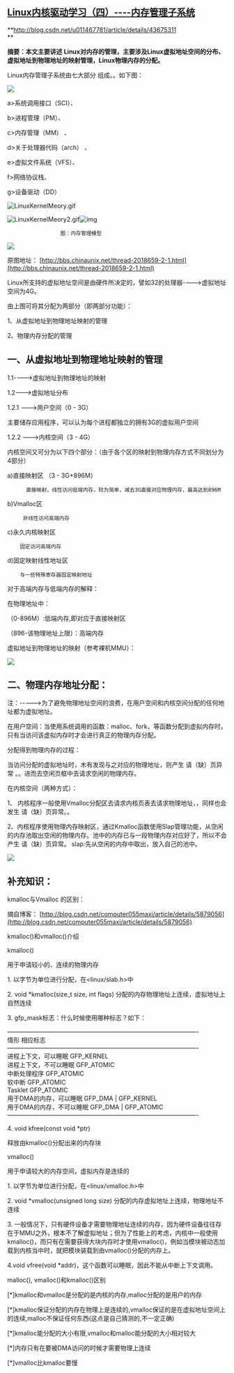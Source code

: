 ## [Linux内核驱动学习（四）----内存管理子系统](http://blog.csdn.net/u011467781/article/details/43675311)

**http://blog.csdn.net/u011467781/article/details/43675311  
**

**摘要：本文主要讲述** **Linux对内存的管理，主要涉及Linux虚拟地址空间的分布、虚拟地址到物理地址的映射管理，Linux物理内存的分配。**

Linux内存管理子系统由七大部分 组成。。如下图：

![](image/20150209203239403.jpeg)  

a>系统调用接口（SCI）、

b>进程管理（PM）、

c>内存管理（MM） 、

d>关于处理器代码（arch） 、

e>虚拟文件系统（VFS）、

f>网络协议栈、  

g>设备驱动（DD）

  ![LinuxKernelMeory.gif](image/20081109_c7ef2789eb7a4adefe201J2VmRIdQzkY.gif)

  ![LinuxKernelMeory2.gif](image/20081109_3ddb3e486fc8400cea12ZAZtMinMWj6i.gif)![img](image/20081111_9477e6fe879a69d35b15pPat2RQUajuk.gif)

                     图：内存管理模型

![](image/20150209203302488.jpeg)  

原图地址： [http://bbs.chinaunix.net/thread-2018659-2-1.html](http://bbs.chinaunix.net/thread-2018659-2-1.html)

  

Linux所支持的虚拟地址空间是由硬件所决定的，譬如32的处理器---->虚拟地址空间为4G。

  

由上图可将其分配为两部分（即两部分功能）：

1、从虚拟地址到物理地址映射的管理    

  2、物理内存分配的管理

  

## 一、从虚拟地址到物理地址映射的管理

  

1.1---->虚拟地址到物理地址的映射

1.2--->虚拟地址分布

1.2.1  --->用户空间（0 - 3G）

主要储存应用程序，可以认为每个进程都独立的拥有3G的虚拟用户空间

  

1.2.2 --->内核空间（3 - 4G）

内核空间又可分为以下四个部分：（由于各个区的映射到物理内存方式不同划分为4部分）

a)直接映射区 （3 - 3G+896M）

          直接映射，线性访问低端内存，较为简单，减去3G直接对应物理内存，最高达到896M

b)Vmalloc区

         非线性访问高端内存

c)永久内核映射区

        固定访问高端内存

d)固定映射线性地址区

        与一些特殊寄存器固定映射地址

  



对于高端内存与低端内存的解释：

在物理地址中：

（0-896M）:低端内存,即对应于直接映射区

（896-该物理地址上限）：高端内存 

  

虚拟地址到物理地址的映射（参考裸机MMU）：

![](image/20150209203803413.jpeg)  

  

## 二、物理内存地址分配：

注：----->为了避免物理地址空间的浪费，在用户空间和内核空间分配的任何地址都为虚拟地址。

  

在用户空间：当使用系统调用的函数：malloc、fork、等函数分配到虚拟内存时，只有当访问该虚拟内存时才会进行真正的物理内存分配。

分配得到物理内存的过程：

当访问分配的虚拟地址时，木有发现与之对应的物理地址，则产生 请（缺）页异常 。。进而去空闲页框中去请求空闲的物理内存。

在内核空间（两种方式）：

1、 内核程序一般使用Vmalloc分配区去请求内核页表去请求物理地址，，同样也会发生 请（缺）页异常。。

2、内核程序使用物理内存映射区，通过Kmalloc函数使用Slap管理功能，从空闲的内存池取出空闲的物理内存。池中的内存已与一段物理内存对应好了，所以不会产生 请（缺）页异常。    slap:先从空闲的内存中取出，放入自己的池中。

![](image/20150209203317745.jpeg)  

  

## 补充知识：

kmalloc与Vmalloc 的区别：

摘自博客： [http://blog.csdn.net/computer055maxi/article/details/5879056](http://blog.csdn.net/computer055maxi/article/details/5879056)

kmalloc()和vmalloc()介绍

kmalloc()

用于申请较小的、连续的物理内存

1\. 以字节为单位进行分配，在<linux/slab.h>中

2\. void \*kmalloc(size\_t size, int flags) 分配的内存物理地址上连续，虚拟地址上自然连续

3\. gfp\_mask标志：什么时候使用哪种标志？如下：

———————————————————————————————-  
情形                                                  相应标志  
———————————————————————————————-  
进程上下文，可以睡眠                    GFP\_KERNEL  
进程上下文，不可以睡眠               GFP\_ATOMIC  
中断处理程序                                     GFP\_ATOMIC  
软中断                                                  GFP\_ATOMIC  
Tasklet                                                GFP\_ATOMIC  
用于DMA的内存，可以睡眠         GFP\_DMA | GFP\_KERNEL  
用于DMA的内存，不可以睡眠     GFP\_DMA | GFP\_ATOMIC  
———————————————————————————————-

4\. void kfree(const void \*ptr)

释放由kmalloc()分配出来的内存块  

vmalloc()

用于申请较大的内存空间，虚拟内存是连续的

1\. 以字节为单位进行分配，在<linux/vmalloc.h>中

2\. void \*vmalloc(unsigned long size) 分配的内存虚拟地址上连续，物理地址不连续

3\. 一般情况下，只有硬件设备才需要物理地址连续的内存，因为硬件设备往往存在于MMU之外，根本不了解虚拟地址；但为了性能上的考虑，内核中一般使用kmalloc()，而只有在需要获得大块内存时才使用vmalloc()，例如当模块被动态加载到内核当中时，就把模块装载到由vmalloc()分配的内存上。

4.void vfree(void \*addr)，这个函数可以睡眠，因此不能从中断上下文调用。

malloc(), vmalloc()和kmalloc()区别

\[\*\]kmalloc和vmalloc是分配的是内核的内存,malloc分配的是用户的内存

\[\*\]kmalloc保证分配的内存在物理上是连续的,vmalloc保证的是在虚拟地址空间上的连续,malloc不保证任何东西(这点是自己猜测的,不一定正确)

\[\*\]kmalloc能分配的大小有限,vmalloc和malloc能分配的大小相对较大

\[\*\]内存只有在要被DMA访问的时候才需要物理上连续

\[\*\]vmalloc比kmalloc要慢